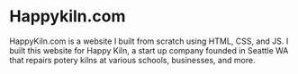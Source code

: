 # Happykiln.com

HappyKiln.com is a website I built from scratch using HTML, CSS, and JS. I built this website for Happy Kiln, a start up company founded in Seattle WA that repairs potery kilns at various schools, businesses, and more. 
